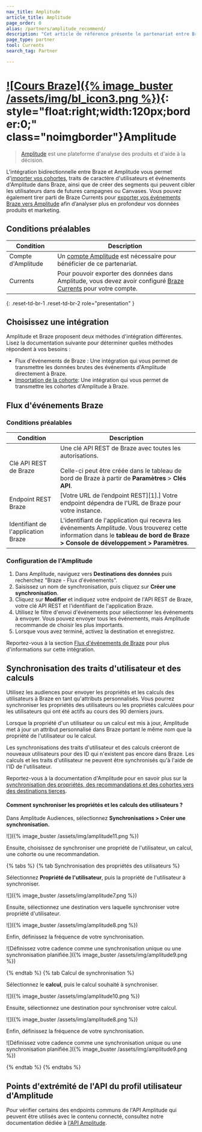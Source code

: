 ```yaml
---
nav_title: Amplitude
article_title: Amplitude
page_order: 0
alias: /partners/amplitude_recommend/
description: "Cet article de référence présente le partenariat entre Braze et Amplitude, une plateforme d'analyse des produits et d'aide à la décision."
page_type: partner
tool: Currents
search_tag: Partner

---
```


# [![Cours Braze]({% image_buster /assets/img/bl_icon3.png %})](https://learning.braze.com/amplitude-integration-with-braze){: style="float:right;width:120px;border:0;" class="noimgborder"}Amplitude

> [Amplitude](https://amplitude.com/) est une plateforme d'analyse des produits et d'aide à la décision.

L'intégration bidirectionnelle entre Braze et Amplitude vous permet d'[importer vos cohortes]({{site.baseurl}}/partners/data_and_infrastructure_agility/cohort_import/amplitude/), traits de caractère d'utilisateurs et événements d'Amplitude dans Braze, ainsi que de créer des segments qui peuvent cibler les utilisateurs dans de futures campagnes ou Canvases. Vous pouvez également tirer parti de Braze Currents pour [exporter vos événements Braze vers Amplitude]({{site.baseurl}}/partners/data_and_infrastructure_agility/analytics/amplitude/amplitude_for_currents/#data-export-integration) afin d’analyser plus en profondeur vos données produits et marketing.

## Conditions préalables

| Condition | Description |
|---|---|
| Compte d'Amplitude | Un [compte Amplitude](https://amplitude.com/) est nécessaire pour bénéficier de ce partenariat. |
| Currents | Pour pouvoir exporter des données dans Amplitude, vous devez avoir configuré [Braze Currents]({{site.baseurl}}/user_guide/data_and_analytics/braze_currents/#access-currents) pour votre compte. |
{: .reset-td-br-1 .reset-td-br-2 role="presentation" } 

## Choisissez une intégration 

Amplitude et Braze proposent deux méthodes d'intégration différentes. Lisez la documentation suivante pour déterminer quelles méthodes répondent à vos besoins :

- Flux d'événements de Braze : Une intégration qui vous permet de transmettre les données brutes des événements d'Amplitude directement à Braze.
- [Importation de la cohorte]({{site.baseurl}}/partners/data_and_infrastructure_agility/cohort_import/amplitude/): Une intégration qui vous permet de transmettre les cohortes d'Amplitude à Braze.

## Flux d'événements Braze

### Conditions préalables

| Condition | Description |
| ----------- | ----------- |
| Clé API REST de Braze | Une clé API REST de Braze avec toutes les autorisations.<br><br> Celle-ci peut être créée dans le tableau de bord de Braze à partir de **Paramètres** > **Clés API**. |
| Endpoint REST Braze | [Votre URL de l’endpoint REST][1].] Votre endpoint dépendra de l'URL de Braze pour votre instance. |
| Identifiant de l'application Braze | L'identifiant de l'application qui recevra les événements Amplitude. Vous trouverez cette information dans le **tableau de bord de Braze > Console de développement > Paramètres**. |

### Configuration de l'Amplitude

1. Dans Amplitude, naviguez vers **Destinations des données** puis recherchez "Braze - Flux d'événements".
2. Saisissez un nom de synchronisation, puis cliquez sur **Créer une synchronisation**.
3. Cliquez sur **Modifier** et indiquez votre endpoint de l'API REST de Braze, votre clé API REST et l'identifiant de l'application Braze.
4. Utilisez le filtre d'envoi d'événements pour sélectionner les événements à envoyer. Vous pouvez envoyer tous les événements, mais Amplitude recommande de choisir les plus importants. 
5. Lorsque vous avez terminé, activez la destination et enregistrez. 

Reportez-vous à la section [Flux d'événements de Braze](https://www.docs.developers.amplitude.com/data/destinations/braze/) pour plus d'informations sur cette intégration.

## Synchronisation des traits d'utilisateur et des calculs

Utilisez les audiences pour envoyer les propriétés et les calculs des utilisateurs à Braze en tant qu'attributs personnalisés. Vous pourrez synchroniser les propriétés des utilisateurs ou les propriétés calculées pour les utilisateurs qui ont été actifs au cours des 90 derniers jours.

Lorsque la propriété d'un utilisateur ou un calcul est mis à jour, Amplitude met à jour un attribut personnalisé dans Braze portant le même nom que la propriété de l'utilisateur ou le calcul.

Les synchronisations des traits d'utilisateur et des calculs créeront de nouveaux utilisateurs pour des ID qui n'existent pas encore dans Braze. Les calculs et les traits d'utilisateur ne peuvent être synchronisés qu'à l'aide de l'ID de l'utilisateur.

Reportez-vous à la documentation d'Amplitude pour en savoir plus sur la [synchronisation des propriétés, des recommandations et des cohortes vers des destinations tierces](https://help.amplitude.com/hc/en-us/articles/360060055531).

#### Comment synchroniser les propriétés et les calculs des utilisateurs ?

Dans Amplitude Audiences, sélectionnez **Synchronisations > Créer une synchronisation.**

![]({% image_buster /assets/img/amplitude11.png %})

Ensuite, choisissez de synchroniser une propriété de l'utilisateur, un calcul, une cohorte ou une recommandation. 

{% tabs %}
{% tab Synchronisation des propriétés des utilisateurs %}

Sélectionnez **Propriété de l'utilisateur**, puis la propriété de l'utilisateur à synchroniser.

![]({% image_buster /assets/img/amplitude7.png %})

Ensuite, sélectionnez une destination vers laquelle synchroniser votre propriété d'utilisateur.

![]({% image_buster /assets/img/amplitude8.png %})

Enfin, définissez la fréquence de votre synchronisation.

![Définissez votre cadence comme une synchronisation unique ou une synchronisation planifiée.]({% image_buster /assets/img/amplitude9.png %})

{% endtab %}
{% tab Calcul de synchronisation %}

Sélectionnez le **calcul**, puis le calcul souhaité à synchroniser.

![]({% image_buster /assets/img/amplitude10.png %})

Ensuite, sélectionnez une destination pour synchroniser votre calcul.

![]({% image_buster /assets/img/amplitude8.png %})

Enfin, définissez la fréquence de votre synchronisation.

![Définissez votre cadence comme une synchronisation unique ou une synchronisation planifiée.]({% image_buster /assets/img/amplitude9.png %})

{% endtab %}
{% endtabs %}

## Points d'extrémité de l'API du profil utilisateur d'Amplitude

Pour vérifier certains des endpoints communs de l'API Amplitude qui peuvent être utilisés avec le contenu connecté, consultez notre documentation dédiée à [l'API Amplitude]({{site.baseurl}}/partners/data_and_infrastructure_agility/analytics/amplitude/amplitude_user_profile_api/).
